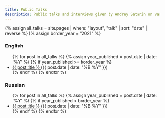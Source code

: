 ```yaml
---
title: Public Talks
description: Public talks and interviews given by Andrey Satarin on various tech subjects
---
```


{% assign all_talks = site.pages | where: "layout", "talk" | sort: "date" | reverse %}
{% assign border_year = "2021" %}

### English

<ul> 
  {% for post in all_talks %}
    {% assign year_published = post.date | date: '%Y' %}
    {% if year_published >= border_year %}
      <li>
        <a href="{{ post.url | relative_url }}"> {{ post.title }} </a> ({{ post.date | date: "%B %Y" }}) <br/>
      </li>
    {% endif %}
  {% endfor %}
</ul>

### Russian

<ul> 
  {% for post in all_talks %}
    {% assign year_published = post.date | date: '%Y' %}
    {% if year_published < border_year %}
      <li>
        <a href="{{ post.url | relative_url }}"> {{ post.title }} </a> ({{ post.date | date: "%B %Y" }}) <br/>
      </li>
    {% endif %}
  {% endfor %}
</ul>
